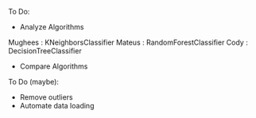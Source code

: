 To Do:
* Analyze Algorithms

Mughees : KNeighborsClassifier
Mateus : RandomForestClassifier
Cody : DecisionTreeClassifier

* Compare Algorithms



To Do (maybe):
* Remove outliers
* Automate data loading